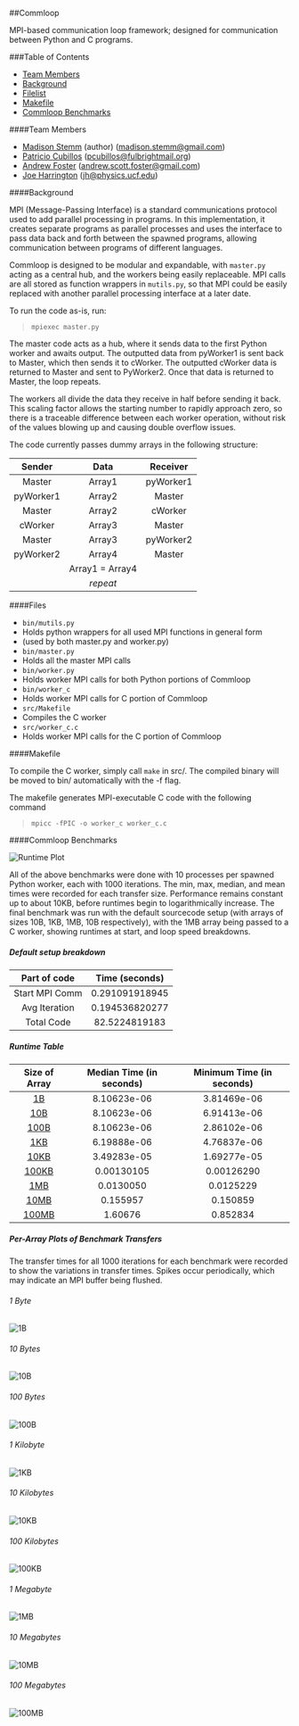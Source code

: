 ##Commloop

MPI-based communication loop framework; designed for communication between Python and C programs.

###Table of Contents
* [Team Members](#team-members)
* [Background](#background)
* [Filelist](#files)
* [Makefile](#makefile)
* [Commloop Benchmarks](#commloop-benchmarks)

####Team Members
* [Madison Stemm](https://github.com/astromaddie/) (author) (<madison.stemm@gmail.com>)
* [Patricio Cubillos](https://github.com/pcubillos/) (<pcubillos@fulbrightmail.org>)
* [Andrew Foster](https://github.com/AndrewSDFoster) (<andrew.scott.foster@gmail.com>)
* [Joe Harrington](https://github.com/joeharr4) (<jh@physics.ucf.edu>)

####Background

MPI (Message-Passing Interface) is a standard communications protocol used to add parallel processing in programs. In this implementation, it creates separate programs as parallel processes and uses the interface to pass data back and forth between the spawned programs, allowing communication between programs of different languages.

Commloop is designed to be modular and expandable, with `master.py` acting as a central hub, and the workers being easily replaceable. MPI calls are all stored as function wrappers in `mutils.py`, so that MPI could be easily replaced with another parallel processing interface at a later date.

To run the code as-is, run:

  > `mpiexec master.py`

The master code acts as a hub, where it sends data to the first Python worker and awaits output. The outputted data from pyWorker1 is sent back to Master, which then sends it to cWorker. The outputted cWorker data is returned to Master and sent to PyWorker2. Once that data is returned to Master, the loop repeats.

The workers all divide the data they receive in half before sending it back. This scaling factor allows the starting number to rapidly approach zero, so there is a traceable difference between each worker operation, without risk of the values blowing up and causing double overflow issues.

The code currently passes dummy arrays in the following structure:


| Sender          | Data            | Receiver        |
| :-------------: | :-------------: | :-------------: |
| Master          | Array1          | pyWorker1       |
| pyWorker1       | Array2          | Master          |
| Master          | Array2          | cWorker         |
| cWorker         | Array3          | Master          |
| Master          | Array3          | pyWorker2       |
| pyWorker2       | Array4          | Master          |
|                 | Array1 = Array4 |                 |
|                 | _repeat_        |                 |

####Files

- `bin/mutils.py`
 - Holds python wrappers for all used MPI functions in general form
 - (used by both master.py and worker.py)
- `bin/master.py`
 - Holds all the master MPI calls
- `bin/worker.py`
 - Holds worker MPI calls for both Python portions of Commloop
- `bin/worker_c`
 - Holds worker MPI calls for C portion of Commloop
- `src/Makefile`
 - Compiles the C worker
- `src/worker_c.c`
 - Holds worker MPI calls for the C portion of Commloop

####Makefile

To compile the C worker, simply call `make` in src/. The compiled binary will be moved to bin/ automatically with the -f flag.

The makefile generates MPI-executable C code with the following command
  > `mpicc -fPIC -o worker_c worker_c.c`

####Commloop Benchmarks

![Runtime Plot](http://i.imgur.com/U1kTDmv.png)

All of the above benchmarks were done with 10 processes per spawned Python worker, each with 1000 iterations. The min, max, median, and mean times were recorded for each transfer size. Performance remains constant up to about 10KB, before runtimes begin to logarithmically increase. The final benchmark was run with the default sourcecode setup (with arrays of sizes 10B, 1KB, 1MB, 10B respectively), with the 1MB array being passed to a C worker, showing runtimes at start, and loop speed breakdowns.

##### Default setup breakdown

| Part of code    | Time (seconds)   |
| :-------------: | :-------------:  |
| Start MPI Comm  | 0.291091918945   |
| Avg Iteration   | 0.194536820277   |
| Total Code      | 82.5224819183    |

##### Runtime Table

| Size of Array    | Median Time (in seconds)|  Minimum Time (in seconds)|
| :-------------:  |   :-------------:       |      :-------------:      |
|         [1B](#1-byte)       |         8.10623e-06     |         3.81469e-06       |
|        [10B](#10-bytes)       |         8.10623e-06     |         6.91413e-06       |
|       [100B](#100-bytes)       |         8.10623e-06     |         2.86102e-06       |
|        [1KB](#1-kilobyte)       |         6.19888e-06     |         4.76837e-06       |
|       [10KB](#10-kilobytes)       |         3.49283e-05     |         1.69277e-05       |
|      [100KB](#100-kilobytes)       |         0.00130105      |         0.00126290        |
|        [1MB](#1-megabyte)       |         0.0130050       |         0.0125229         |
|       [10MB](#10-megabytes)       |         0.155957        |         0.150859          |
|      [100MB](#100-megabytes)       |         1.60676         |         0.852834          |

##### Per-Array Plots of Benchmark Transfers

The transfer times for all 1000 iterations for each benchmark were recorded to show the variations in transfer times. Spikes occur periodically, which may indicate an MPI buffer being flushed. 

###### 1 Byte
![1B](http://i.imgur.com/t5Rcnqh.png)
###### 10 Bytes
![10B](http://i.imgur.com/AjqqaUt.png)
###### 100 Bytes
![100B](http://i.imgur.com/utMjdSv.png)
###### 1 Kilobyte
![1KB](http://i.imgur.com/TcNpjzT.png)
###### 10 Kilobytes
![10KB](http://i.imgur.com/8TG0JpT.png)
###### 100 Kilobytes
![100KB](http://i.imgur.com/EXB1DfO.png)
###### 1 Megabyte
![1MB](http://i.imgur.com/K30nAmw.png)
###### 10 Megabytes
![10MB](http://i.imgur.com/v8jqBiZ.png)
###### 100 Megabytes
![100MB](http://i.imgur.com/y8MCmtV.png)
